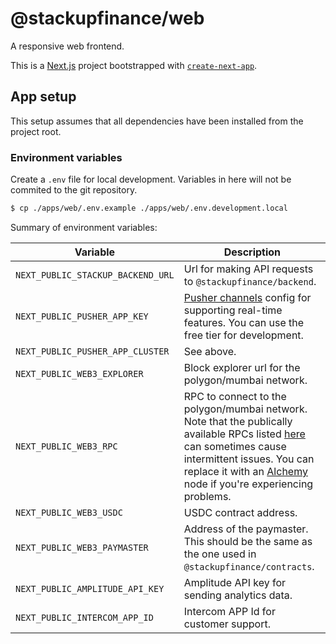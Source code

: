 # @stackupfinance/web

A responsive web frontend.

This is a [Next.js](https://nextjs.org/) project bootstrapped with [`create-next-app`](https://github.com/vercel/next.js/tree/canary/packages/create-next-app).

## App setup

This setup assumes that all dependencies have been installed from the project root.

### Environment variables

Create a `.env` file for local development. Variables in here will not be commited to the git repository.

```bash
$ cp ./apps/web/.env.example ./apps/web/.env.development.local
```

Summary of environment variables:

| Variable                          | Description                                                                                                                                                                                                                                                                                                              |
| --------------------------------- | ------------------------------------------------------------------------------------------------------------------------------------------------------------------------------------------------------------------------------------------------------------------------------------------------------------------------ |
| `NEXT_PUBLIC_STACKUP_BACKEND_URL` | Url for making API requests to `@stackupfinance/backend`.                                                                                                                                                                                                                                                                |
| `NEXT_PUBLIC_PUSHER_APP_KEY`      | [Pusher channels](https://pusher.com/channels) config for supporting real-time features. You can use the free tier for development.                                                                                                                                                                                      |
| `NEXT_PUBLIC_PUSHER_APP_CLUSTER`  | See above.                                                                                                                                                                                                                                                                                                               |
| `NEXT_PUBLIC_WEB3_EXPLORER`       | Block explorer url for the polygon/mumbai network.                                                                                                                                                                                                                                                                       |
| `NEXT_PUBLIC_WEB3_RPC`            | RPC to connect to the polygon/mumbai network. Note that the publically available RPCs listed [here](https://docs.polygon.technology/docs/develop/network-details/network/) can sometimes cause intermittent issues. You can replace it with an [Alchemy](https://www.alchemy.com/) node if you're experiencing problems. |
| `NEXT_PUBLIC_WEB3_USDC`           | USDC contract address.                                                                                                                                                                                                                                                                                                   |
| `NEXT_PUBLIC_WEB3_PAYMASTER`      | Address of the paymaster. This should be the same as the one used in `@stackupfinance/contracts`.                                                                                                                                                                                                                        |
| `NEXT_PUBLIC_AMPLITUDE_API_KEY`   | Amplitude API key for sending analytics data.                                                                                                                                                                                                                                                                            |
| `NEXT_PUBLIC_INTERCOM_APP_ID`   | Intercom APP Id for customer support.                                                                                                                                                                                                                                                                            |